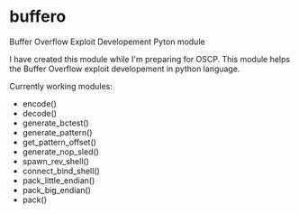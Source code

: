# buffero

Buffer Overflow Exploit Developement Pyton module

I have created this module while I'm preparing for OSCP. This module helps the Buffer Overflow exploit developement in python language.

Currently working modules:
 - encode()
 - decode()
 - generate_bctest()
 - generate_pattern()
 - get_pattern_offset()
 - generate_nop_sled()
 - spawn_rev_shell()
 - connect_bind_shell()
 - pack_little_endian()
 - pack_big_endian()
 - pack()
